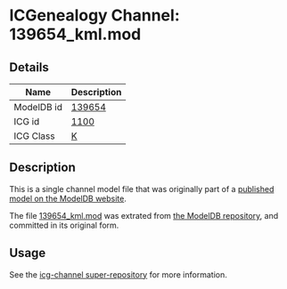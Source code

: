 # ICGenealogy Channel: 139654\_kml.mod

## Details

Name | Description
---- | -----------
ModelDB id | [139654](http://senselab.med.yale.edu/ModelDB/ShowModel.cshtml?model=139654)
ICG id | [1100](http://icg.neurotheory.ox.ac.uk/channels/1/1100)
ICG Class | [K](http://icg.neurotheory.ox.ac.uk/channels/1)

## Description

This is a single channel model file that was originally part of a [published model on the ModelDB website](http://senselab.med.yale.edu/mModelDB/ShowModel.cshtml?model=139654).

The file [139654\_kml.mod](139654_kml.mod) was extrated from [the ModelDB repository](http://senselab.med.yale.edu/ModelDB/ShowModel.cshtml?model=139654), and committed in its original form.

## Usage

See the [icg-channel super-repository](https://github.com/icgenealogy/icg-channels) for more information.